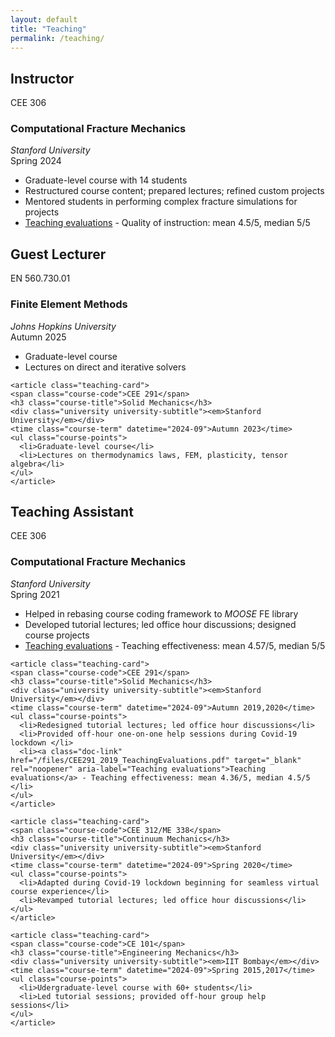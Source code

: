 ```yaml
---
layout: default
title: "Teaching"
permalink: /teaching/
---
```


<section id="teaching" aria-labelledby="teaching-title" class="teaching"> 
  
  <h2 id="teaching-title">Instructor</h2> 

  <div class="teaching-grid"> 
    <article class="teaching-card"> 
    <span class="course-code">CEE 306</span> 
    <h3 class="course-title">Computational Fracture Mechanics</h3> 
    <div class="university university-subtitle"><em>Stanford University</em></div>
    <time class="course-term" datetime="2024-09">Spring 2024</time>
    <ul class="course-points"> 
      <li>Graduate-level course with 14 students</li> 
      <li>Restructured course content; prepared lectures; refined custom projects</li> 
      <li>Mentored students in performing complex fracture simulations for projects</li> 
      <li><a class="doc-link" href="/files/CEE306_2024_TeachingEvaluations.pdf" target="_blank" rel="noopener" aria-label="Teaching evaluations">Teaching evaluations</a> - Quality of instruction: mean 4.5/5, median 5/5 </li>
    </ul> 
    </article>
  </div>

  <h2 id="teaching-title">Guest Lecturer</h2> 

  <div class="teaching-grid"> 
    <article class="teaching-card"> 
    <span class="course-code">EN 560.730.01</span> 
    <h3 class="course-title">Finite Element Methods</h3> 
    <div class="university university-subtitle"><em>Johns Hopkins University</em></div>
    <time class="course-term" datetime="2024-09">Autumn 2025</time>
    <ul class="course-points"> 
      <li>Graduate-level course</li> 
      <li>Lectures on direct and iterative solvers </li> 
    </ul> 
    </article>

    <article class="teaching-card"> 
    <span class="course-code">CEE 291</span> 
    <h3 class="course-title">Solid Mechanics</h3> 
    <div class="university university-subtitle"><em>Stanford University</em></div>
    <time class="course-term" datetime="2024-09">Autumn 2023</time>
    <ul class="course-points"> 
      <li>Graduate-level course</li> 
      <li>Lectures on thermodynamics laws, FEM, plasticity, tensor algebra</li> 
    </ul> 
    </article>
  </div>

  <h2 id="teaching-title">Teaching Assistant</h2> 

  <div class="teaching-grid"> 
    <article class="teaching-card"> 
    <span class="course-code">CEE 306</span> 
    <h3 class="course-title">Computational Fracture Mechanics</h3> 
    <div class="university university-subtitle"><em>Stanford University</em></div>
    <time class="course-term" datetime="2024-09">Spring 2021</time>
    <ul class="course-points"> 
      <li>Helped in rebasing course coding framework to <em>MOOSE</em> FE library</li> 
      <li>Developed tutorial lectures; led office hour discussions; designed course projects</li> 
      <li><a class="doc-link" href="/files/CEE306_2021_TeachingEvaluations.pdf" target="_blank" rel="noopener" aria-label="Teaching evaluations">Teaching evaluations</a> - Teaching effectiveness: mean 4.57/5, median 5/5 </li>
    </ul> 
    </article>

    <article class="teaching-card"> 
    <span class="course-code">CEE 291</span> 
    <h3 class="course-title">Solid Mechanics</h3> 
    <div class="university university-subtitle"><em>Stanford University</em></div>
    <time class="course-term" datetime="2024-09">Autumn 2019,2020</time>
    <ul class="course-points"> 
      <li>Redesigned tutorial lectures; led office hour discussions</li> 
      <li>Provided off-hour one-on-one help sessions during Covid-19 lockdown </li> 
      <li><a class="doc-link" href="/files/CEE291_2019_TeachingEvaluations.pdf" target="_blank" rel="noopener" aria-label="Teaching evaluations">Teaching evaluations</a> - Teaching effectiveness: mean 4.36/5, median 4.5/5 </li>
    </ul> 
    </article>

    <article class="teaching-card"> 
    <span class="course-code">CEE 312/ME 338</span> 
    <h3 class="course-title">Continuum Mechanics</h3> 
    <div class="university university-subtitle"><em>Stanford University</em></div>
    <time class="course-term" datetime="2024-09">Spring 2020</time>
    <ul class="course-points"> 
      <li>Adapted during Covid-19 lockdown beginning for seamless virtual course experience</li> 
      <li>Revamped tutorial lectures; led office hour discussions</li> 
    </ul> 
    </article>

    <article class="teaching-card"> 
    <span class="course-code">CE 101</span> 
    <h3 class="course-title">Engineering Mechanics</h3> 
    <div class="university university-subtitle"><em>IIT Bombay</em></div>
    <time class="course-term" datetime="2024-09">Spring 2015,2017</time>
    <ul class="course-points"> 
      <li>Udergraduate-level course with 60+ students</li> 
      <li>Led tutorial sessions; provided off-hour group help sessions</li> 
    </ul> 
    </article>
  </div>

</section>
